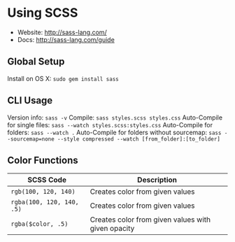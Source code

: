 # Using SCSS

- Website: http://sass-lang.com/
- Docs: http://sass-lang.com/guide

## Global Setup

Install on OS X: `sudo gem install sass`

## CLI Usage

Version info: `sass -v`
Compile: `sass styles.scss styles.css`
Auto-Compile for single files: `sass --watch styles.scss:styles.css`
Auto-Compile for folders: `sass --watch .`
Auto-Compile for folders without sourcemap: `sass --sourcemap=none --style compressed --watch [from_folder]:[to_folder]`

## Color Functions

| SCSS Code | Description |
| --- | --- |
| `rgb(100, 120, 140)` | Creates color from given values |
| `rgba(100, 120, 140, .5)` | Creates color from given values |
| `rgba($color, .5)` | Creates color from given values with given opacity |
